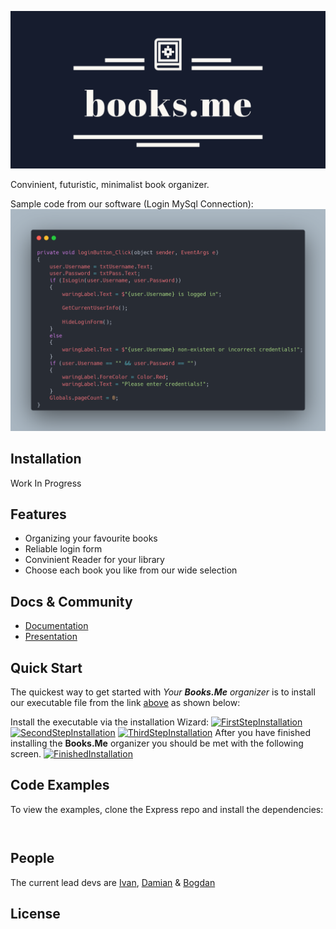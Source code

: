 [![Books.Me Logo](https://raw.githubusercontent.com/Books-me/Books.me/bb926bac2b7ff48923621a69c1f006c4b9206aa1/Images/linkedin_banner_image_1.png)]()

  Convinient, futuristic, minimalist book organizer.

Sample code from our software (Login MySql Connection):
[![IsLoginCarbon](https://raw.githubusercontent.com/Books-me/Books.me/master/Images/IsLoginCarbon.png)]()

## Installation

Work In Progress

## Features

  * Organizing your favourite books
  * Reliable login form
  * Convinient Reader for your library
  * Choose each book you like from our wide selection
  

## Docs & Community

  * [Documentation]()
  * [Presentation]()


## Quick Start

  The quickest way to get started with *Your **Books.Me** organizer* is to install our executable file from the link [above]() as shown below:

  Install the executable via the installation Wizard:
[![FirstStepInstallation]()](www.example.com)
[![SecondStepInstallation]()](www.example.com)
[![ThirdStepInstallation]()](www.example.com)
 After you have finished installing the **Books.Me** organizer you should be met with the following screen.
[![FinishedInstallation]()](www.example.com)



## Code Examples

  To view the examples, clone the Express repo and install the dependencies:

```csharp

```

```csharp

```


## People

The current lead devs are [Ivan](https://github.com/ValWalker0304), [Damian](https://github.com/Azgorn) & [Bogdan](https://github.com/b0nk0)

## License
